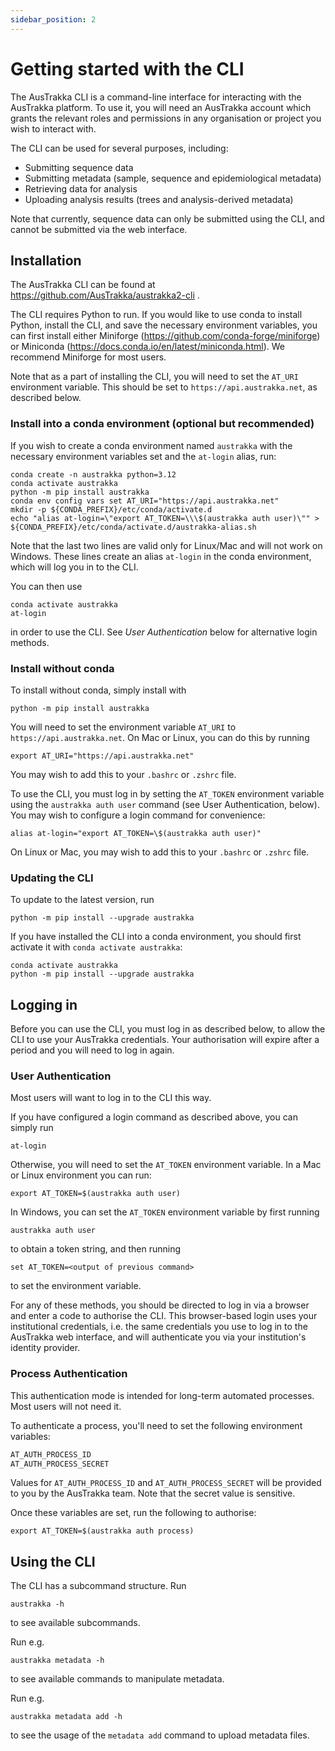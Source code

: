 ```yaml
---
sidebar_position: 2
---
```


# Getting started with the CLI

The AusTrakka CLI is a command-line interface for interacting with the AusTrakka platform.
To use it, you will need an AusTrakka account which grants the relevant roles and permissions in any organisation or 
project you wish to interact with.

The CLI can be used for several purposes, including:

- Submitting sequence data
- Submitting metadata (sample, sequence and epidemiological metadata)
- Retrieving data for analysis
- Uploading analysis results (trees and analysis-derived metadata)

Note that currently, sequence data can only be submitted using the CLI, and cannot be submitted via the web interface.

## Installation

The AusTrakka CLI can be found at https://github.com/AusTrakka/austrakka2-cli .

The CLI requires Python to run. If you would like to use conda to install Python, install the CLI, and save the necessary environment variables,
you can first install either Miniforge (https://github.com/conda-forge/miniforge) or Miniconda (https://docs.conda.io/en/latest/miniconda.html). We recommend Miniforge for most users.

Note that as a part of installing the CLI, you will need to set the `AT_URI` environment variable. This should be set to `https://api.austrakka.net`, as described below.

### Install into a conda environment (optional but recommended)

If you wish to create a conda environment named `austrakka` with the necessary environment 
variables set and the `at-login` alias, run:
```
conda create -n austrakka python=3.12
conda activate austrakka
python -m pip install austrakka
conda env config vars set AT_URI="https://api.austrakka.net"
mkdir -p ${CONDA_PREFIX}/etc/conda/activate.d
echo "alias at-login=\"export AT_TOKEN=\\\$(austrakka auth user)\"" > ${CONDA_PREFIX}/etc/conda/activate.d/austrakka-alias.sh
```
Note that the last two lines are valid only for Linux/Mac and will not work on Windows. These lines create an alias `at-login` 
in the conda environment, which will log you in to the CLI.

You can then use
```
conda activate austrakka
at-login
```
in order to use the CLI. See _User Authentication_ below for alternative login methods.

### Install without conda

To install without conda, simply install with 
```
python -m pip install austrakka
```

You will need to set the environment variable `AT_URI` to `https://api.austrakka.net`. On Mac or Linux,
you can do this by running 
```
export AT_URI="https://api.austrakka.net"
```
You may wish to add this to your `.bashrc` or `.zshrc` file.

To use the CLI, you must log in by setting the `AT_TOKEN` environment variable using the 
`austrakka auth user` command (see User Authentication, below). You may wish to configure 
a login command for convenience:
```
alias at-login="export AT_TOKEN=\$(austrakka auth user)"
```
On Linux or Mac, you may wish to add this to your `.bashrc` or `.zshrc` file.

### Updating the CLI

To update to the latest version, run 
```
python -m pip install --upgrade austrakka
```
If you have installed the CLI into a conda environment, you should first activate it with `conda activate austrakka`:
```
conda activate austrakka
python -m pip install --upgrade austrakka
```

## Logging in

Before you can use the CLI, you must log in as described below, to allow the CLI to use your AusTrakka credentials. 
Your authorisation will expire after a period and you will need to log in again.

### User Authentication

Most users will want to log in to the CLI this way.

If you have configured a login command as described above, you can simply run
```
at-login
``` 

Otherwise, you will need to set the `AT_TOKEN` environment variable. In a Mac or Linux environment you can run:
```
export AT_TOKEN=$(austrakka auth user)
```

In Windows, you can set the `AT_TOKEN` environment variable by first running
```
austrakka auth user
```
to obtain a token string, and then running 
```
set AT_TOKEN=<output of previous command>
```
to set the environment variable.

For any of these methods, you should be directed to log in via a browser and enter a code to authorise the CLI. 
This browser-based login uses your institutional credentials, i.e. the same credentials you use to log in 
to the AusTrakka web interface, and will authenticate you via your institution's identity provider.

### Process Authentication

This authentication mode is intended for long-term automated processes. Most users will not need it. 

To authenticate a process, you'll need to set the following environment variables:
```bash
AT_AUTH_PROCESS_ID
AT_AUTH_PROCESS_SECRET
```
Values for `AT_AUTH_PROCESS_ID` and `AT_AUTH_PROCESS_SECRET` will be provided to you by the AusTrakka team. Note that the secret value is sensitive.

Once these variables are set, run the following to authorise:
```
export AT_TOKEN=$(austrakka auth process)
```

## Using the CLI

The CLI has a subcommand structure. Run 
```
austrakka -h
```
to see available subcommands.

Run e.g. 
```
austrakka metadata -h
```
to see available commands to manipulate metadata.

Run e.g. 
```
austrakka metadata add -h
```
to see the usage of the `metadata add` command to upload metadata files.